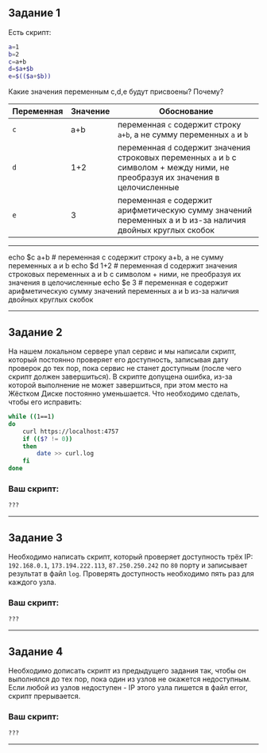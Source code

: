 ## Задание 1

Есть скрипт:
```bash
a=1
b=2
c=a+b
d=$a+$b
e=$(($a+$b))
```

Какие значения переменным c,d,e будут присвоены? Почему?

| Переменная  | Значение | Обоснование |
| ------------- | ------------- | ------------- |
| `c`  | a+b  | переменная `c` содержит строку `a+b`, а не сумму переменных `a` и `b` |
| `d`  | 1+2  | переменная `d` содержит значения строковых переменных `a` и `b` с символом + между ними, не преобразуя их значения в целочисленные |
| `e`  | 3  | переменная `e` содержит арифметическую сумму значений переменных a и b из-за наличия двойных круглых скобок |

----

echo $c 
a+b # переменная c содержит строку a+b, а не сумму переменных a и b 
echo $d 
1+2 # переменная d содержит значения строковых переменных a и b с символом + ними, не преобразуя их значения в целочисленные 
echo $e 
3 # переменная e содержит арифметическую сумму значений переменных a и b из-за наличия двойных круглых скобок 


----
## Задание 2

На нашем локальном сервере упал сервис и мы написали скрипт, который постоянно проверяет его доступность, записывая дату проверок до тех пор, пока сервис не станет доступным (после чего скрипт должен завершиться). В скрипте допущена ошибка, из-за которой выполнение не может завершиться, при этом место на Жёстком Диске постоянно уменьшается. Что необходимо сделать, чтобы его исправить:
```bash
while ((1==1)
do
	curl https://localhost:4757
	if (($? != 0))
	then
		date >> curl.log
	fi
done
```

### Ваш скрипт:
```bash
???
```

---

## Задание 3

Необходимо написать скрипт, который проверяет доступность трёх IP: `192.168.0.1`, `173.194.222.113`, `87.250.250.242` по `80` порту и записывает результат в файл `log`. Проверять доступность необходимо пять раз для каждого узла.

### Ваш скрипт:
```bash
???
```

---
## Задание 4

Необходимо дописать скрипт из предыдущего задания так, чтобы он выполнялся до тех пор, пока один из узлов не окажется недоступным. Если любой из узлов недоступен - IP этого узла пишется в файл error, скрипт прерывается.

### Ваш скрипт:
```bash
???
```

---
